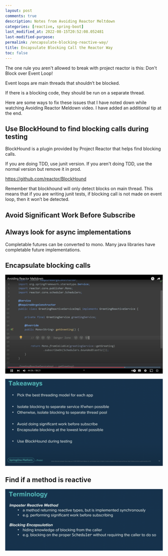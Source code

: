 ```yaml
---
layout: post
comments: true
description: Notes from Avoiding Reactor Meltdown
categories: [reactive, spring-boot]
last_modified_at: 2022-08-15T20:52:08.052481
last-modified-purpose:
permalink: /encapsulate-blocking-reactive-way/
title: Encapsulate Blocking Call the Reactor Way
toc: false
---
```


The one rule you aren't allowed to break with project reactor is this: Don't Block over Event Loop!

Event loops are main threads that shouldn’t be blocked. 

If there is a blocking code, they should be run on a separate thread.

Here are some ways to fix these issues that I have noted down while watching Avoiding Reactor Meldown video. I have added an additional tip at the end.

## Use BlockHound to find blocking calls during testing

BlockHound is a plugin provided by Project Reactor that helps find blocking calls.

If you are doing TDD, use junit version. If you aren't doing TDD, use the normal version but remove it in prod.

https://github.com/reactor/BlockHound

Remember that blockhound will only detect blocks on main thread. This means that if you are writing junit tests, if blocking call is not made on event loop, then it won’t be detected.

## Avoid Significant Work Before Subscribe

## Always look for async implementations

Completable futures can be converted to mono. Many java libraries have completable future implementations.

## Encapsulate blocking calls

![Screenshot_2022-07-17_at_12.23.22_PM.png](/images/encapsulate-blocking-reactive-way/1.png) 

![Screenshot_2022-07-17_at_12.23.22_PM.png](/images/encapsulate-blocking-reactive-way/2.png) 

## Find if a method is reactive

![Screenshot_2022-07-17_at_12.23.22_PM.png](/images/encapsulate-blocking-reactive-way/3.png) 
